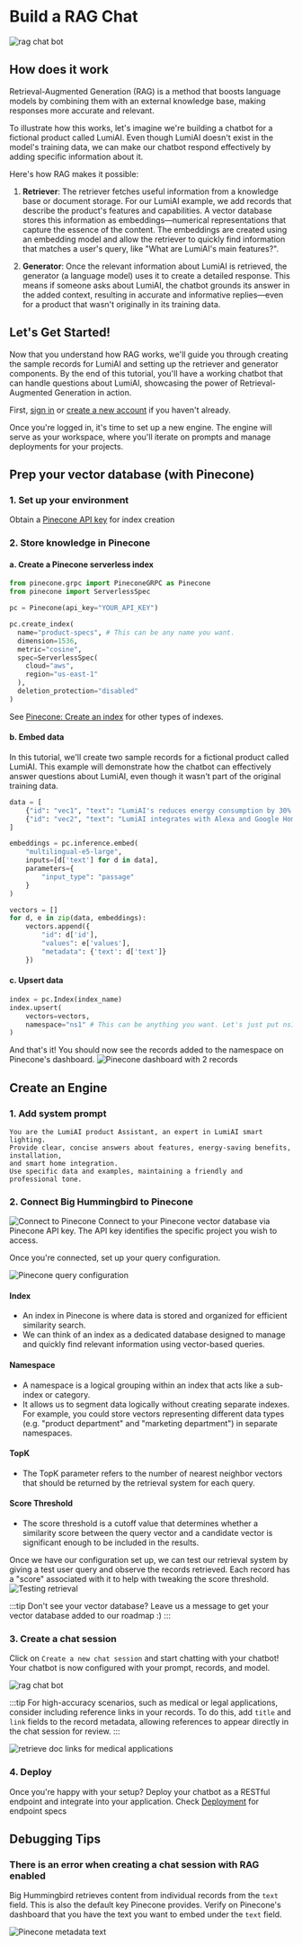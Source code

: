 # Build a RAG Chat

![rag chat bot](../../static/img/get_started/rag_chat/rag_chat_bot.png)

## How does it work
Retrieval-Augmented Generation (RAG) is a method that boosts language models by combining them with an external knowledge base, making responses more accurate and relevant. 

To illustrate how this works, let's imagine we're building a chatbot for a fictional product called LumiAI. Even though LumiAI doesn't exist in the model's training data, we can make our chatbot respond effectively by adding specific information about it.

Here's how RAG makes it possible:
1. **Retriever**: The retriever fetches useful information from a knowledge base or document storage. For our LumiAI example, we add records that describe the product's features and capabilities. A vector database stores this information as embeddings—numerical representations that capture the essence of the content. The embeddings are created using an embedding model and allow the retriever to quickly find information that matches a user's query, like "What are LumiAI's main features?".

2. **Generator**: Once the relevant information about LumiAI is retrieved, the generator (a language model) uses it to create a detailed response. This means if someone asks about LumiAI, the chatbot grounds its answer in the added context, resulting in accurate and informative replies—even for a product that wasn't originally in its training data. 


## Let's Get Started!
Now that you understand how RAG works, we'll guide you through creating the sample records for LumiAI and setting up the retriever and generator components. By the end of this tutorial, you'll have a working chatbot that can handle questions about LumiAI, showcasing the power of Retrieval-Augmented Generation in action.

First, [sign in](https://www.bighummingbird.com) or [create a new account](https://www.bighummingbird.com) if you haven't already.

Once you're logged in, it's time to set up a new engine. The engine will serve as your workspace, where you'll iterate on prompts and manage deployments for your projects.

## Prep your vector database (with Pinecone)
### 1. Set up your environment

Obtain a [Pinecone API key](https://docs.pinecone.io/guides/get-started/quickstart) for index creation

### 2. Store knowledge in Pinecone
#### a. Create a Pinecone serverless index
```python
from pinecone.grpc import PineconeGRPC as Pinecone
from pinecone import ServerlessSpec

pc = Pinecone(api_key="YOUR_API_KEY")

pc.create_index(
  name="product-specs", # This can be any name you want.
  dimension=1536,
  metric="cosine",
  spec=ServerlessSpec(
    cloud="aws",
    region="us-east-1"
  ),
  deletion_protection="disabled"
) 
```
See [Pinecone: Create an index](https://docs.pinecone.io/guides/indexes/create-an-index#create-a-serverless-index) for other types of indexes.

#### b. Embed data
In this tutorial, we'll create two sample records for a fictional product called LumiAI. This example will demonstrate how the chatbot can effectively answer questions about LumiAI, even though it wasn't part of the original training data. 

```python
data = [
    {"id": "vec1", "text": "LumiAI's reduces energy consumption by 30% using motion sensors to turn off lights in empty rooms and adjusts brightness based on ambient light, maintaining optimal illumination at 300 lux."},
    {"id": "vec2", "text": "LumiAI integrates with Alexa and Google Home, offering scheduling, voice control, and preset modes (e.g., 'Relx' dims lights to 40%, 'Focus' increases to 80%). Users can adjust remotely via the app."},
]

embeddings = pc.inference.embed(
    "multilingual-e5-large",
    inputs=[d['text'] for d in data],
    parameters={
        "input_type": "passage"
    }
)

vectors = []
for d, e in zip(data, embeddings):
    vectors.append({
        "id": d['id'],
        "values": e['values'],
        "metadata": {'text': d['text']}
    })
```
#### c. Upsert data
```python
index = pc.Index(index_name)
index.upsert(
    vectors=vectors,
    namespace="ns1" # This can be anything you want. Let's just put ns1 short for namespace1 for now.
)
```
And that's it! You should now see the records added to the namespace on Pinecone's dashboard. 
![Pinecone dashboard with 2 records](../../static/img/get_started/rag_chat/pinecone_dashboard.png)

## Create an Engine
### 1. Add system prompt

```text
You are the LumiAI product Assistant, an expert in LumiAI smart lighting. 
Provide clear, concise answers about features, energy-saving benefits, installation, 
and smart home integration. 
Use specific data and examples, maintaining a friendly and professional tone.
```
### 2. Connect Big Hummingbird to Pinecone
![Connect to Pinecone](../../static/img/get_started/rag_chat/connect_pinecone_api_key.png)
Connect to your Pinecone vector database via Pinecone API key. The API key identifies the specific project you wish to access.

Once you're connected, set up your query configuration. 

![Pinecone query configuration](../../static/img/get_started/rag_chat/configure-pinecone-query.png)

#### Index
- An index in Pinecone is where data is stored and organized for efficient similarity search.
- We can think of an index as a dedicated database designed to manage and quickly find relevant information using vector-based queries. 

#### Namespace
- A namespace is a logical grouping within an index that acts like a sub-index or category.
- It allows us to segment data logically without creating separate indexes. For example, you could store vectors representing different data types (e.g. "product department" and "marketing department") in separate namespaces.

#### TopK
- The TopK parameter refers to the number of nearest neighbor vectors that should be returned by the retrieval system for each query.

#### Score Threshold
- The score threshold is a cutoff value that determines whether a similarity score between the query vector and a candidate vector is significant enough to be included in the results.

Once we have our configuration set up, we can test our retrieval system by giving a test user query and observe the records retrieved. Each record has a "score" associated with it to help with tweaking the score threshold. 
![Testing retrieval](../../static/img/get_started/rag_chat/test-rag.png)

:::tip
Don't see your vector database? Leave us a message to get your vector database added to our roadmap :)
:::

### 3. Create a chat session
Click on `Create a new chat session` and start chatting with your chatbot! Your chatbot is now configured with your prompt, records, and model. 

![rag chat bot](../../static/img/get_started/rag_chat/rag_chat_bot.png)

:::tip
For high-accuracy scenarios, such as medical or legal applications, consider including reference links in your records. To do this, add `title` and `link` fields to the record metadata, allowing references to appear directly in the chat session for review. 
:::

![retrieve doc links for medical applications](../../static/img/get_started/rag_chat/chat-retrieves-docs.png)


### 4. Deploy

Once you're happy with your setup? Deploy your chatbot as a RESTful endpoint and integrate into your application. 
Check [Deployment](../deployment/intro.md) for endpoint specs


## Debugging Tips

### There is an error when creating a chat session with RAG enabled
Big Hummingbird retrieves content from individual records from the `text` field. This is also the default key Pinecone provides. Verify on Pinecone's dashboard that you have the text you want to embed under the `text` field.


![Pinecone metadata text](../../static/img/get_started/rag_chat/pinecone_metadata_text.png)
